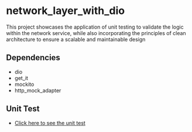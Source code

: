 # network_layer_with_dio

This project showcases the application of unit testing to validate the logic within the network service, while also incorporating the principles of clean architecture to ensure a scalable and maintainable design

## Dependencies

- dio
- get_it
- mockito
- http_mock_adapter

## Unit Test
- [Click here to see the unit test](https://github.com/Abdullah8888/network_layer_with_dio/blob/main/test/network_service_test.dart)
